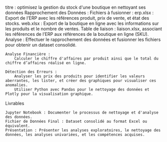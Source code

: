 titre : optimisez la gestion du stock d'une boutique en nettoyant ses données 
    Rapprochement des Données :
        Fichiers à fusionner :
            erp.xlsx : Export de l’ERP avec les références produit, prix de vente, et état des stocks.
            web.xlsx : Export de la boutique en ligne avec les informations sur les produits et le nombre de ventes.
            Table de liaison : liaison.xlsx, associant les références de l’ERP aux références de la boutique en ligne (SKU).
        Analyse : Effectuer le rapprochement des données et fusionner les fichiers pour obtenir un dataset consolidé.

    Analyse Financière :
        Calculer le chiffre d'affaires par produit ainsi que le total du chiffre d’affaires réalisé en ligne.

    Détection des Erreurs :
        Analyser les prix des produits pour identifier les valeurs aberrantes, les lister, et créer des graphiques pour visualiser ces anomalies.
        Utiliser Python avec Pandas pour le nettoyage des données et Plotly pour la visualisation graphique.

Livrables

    Jupyter Notebook : Documenter le processus de nettoyage et d'analyse des données.
    Fichier de Données Final : Dataset consolidé au format Excel ou équivalent.
    Présentation : Présenter les analyses exploratoires, le nettoyage des données, les analyses univariées, et les compétences acquises.
